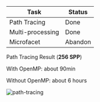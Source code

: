 

| Task             | Status  |
| ---------------- | ------- |
| Path Tracing     | Done    |
| Multi-processing | Done    |
| Microfacet       | Abandon |



Path Tracing Result (**256 SPP**)

With OpenMP:  about 90min

Without OpenMP: about 6 hours

![path-tracing](./images/binary.ppm)

